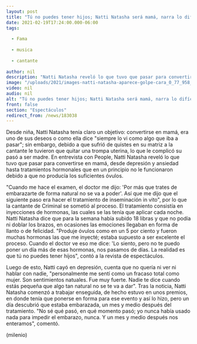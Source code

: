 ```yaml
---
layout: post
title: "Tú no puedes tener hijos; Natti Natasha será mamá, narra lo difícil que fue embarazarse"
date: 2021-02-19T17:24:00.000-06:00
tags:
  
  - Fama
  
  - musica
  
  - cantante
  
author: nil
description: "Natti Natasha reveló lo que tuvo que pasar para convertirse en mamá, desde depresión hasta tratamiento hormonal. "
image: "/uploads/2021/images-natti-natasha-aparece-golpe-cara_0_77_958_596.jpg"
video: nil
audio: nil
alt: "Tú no puedes tener hijos; Natti Natasha será mamá, narra lo difícil que fue embarazarse"
front: false
section: "Espectáculos"
redirect_from: /news/183038
---
```


Desde niña, Natti Natasha tenía claro un objetivo: convertirse en mamá, era uno de sus deseos o como ella dice "siempre lo vi como algo que iba a pasar"; sin embargo, debido a que sufrió de quistes en su matriz a la cantante le tuvieron que quitar una trompa uterina, lo que le complicó su pasó a ser madre. En entrevista con People, Natti Natasha reveló lo que tuvo que pasar para convertirse en mamá, desde depresión y ansiedad hasta tratamientos hormonales que en un principio no le funcionaron debido a que no producía los suficientes óvulos. 

​"Cuando me hace el examen, el doctor me dijo: 'Por más que trates de embarazarte de forma natural no se va a poder'. Así que me dijo que el siguiente paso era hacer el tratamiento de inseminación in vito", por lo que la cantante de Criminal se sometió al proceso. El tratamiento consistía en inyecciones de hormonas, las cuales se las tenía que aplicar cada noche. Natti Natasha dice que para la semana había subido 18 libras y que no podía ni doblar los brazos, en ocasiones las emociones llegaban en forma de llanto o de felicidad.  "Produje óvulos como en un 5 por ciento y fueron muchas hormonas las que me inyecté; estaba supuesto a ser excelente el proceso. Cuando el doctor ve eso me dice: 'Lo siento, pero no te puedo poner un día más de esas hormonas, nos pasamos de días. La realidad es que tú no puedes tener hijos", contó a la revista de espectáculos. 

Luego de esto, Natti cayó en depresión, cuenta que no quería ni ver ni hablar con nadie, "personalmente me sentí como un fracaso total como mujer. Son sentimientos natuales. Fue muy fuerte. Nadie te dice cuando estás pequeña que algo tan natural no se te va a dar". Tras la noticia, Natti Natasha comenzó a trabajar enseguida, de hecho estuvo en unos premios, en donde tenía que ponerse en forma para ese evento y así lo hizo, pero un día descubrió que estaba embarazada, un mes y medio después del tratamiento. "No sé qué pasó, en qué momento pasó; yo nunca había usado nada para impedir el embarazo, nunca. Y un mes y medio después nos enteramos", comentó. 

(milenio)